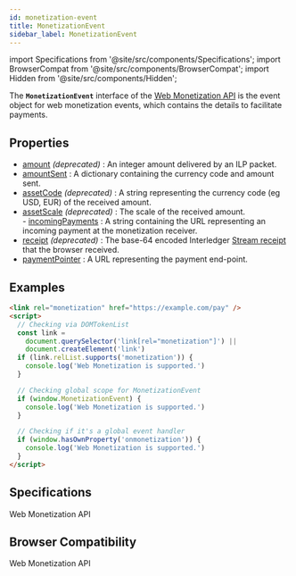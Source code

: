 ```yaml
---
id: monetization-event
title: MonetizationEvent
sidebar_label: MonetizationEvent
---
```


import Specifications from '@site/src/components/Specifications';
import BrowserCompat from '@site/src/components/BrowserCompat';
import Hidden from '@site/src/components/Hidden';


The **`MonetizationEvent`** interface of the [Web Monetization API](web-monetization-api.md) is the event object for web monetization events, which contains the details to facilitate payments.

## Properties

- [amount](monetization-event-amount.md) *(deprecated)*
  : An integer amount delivered by an ILP packet.   
- [amountSent](monetization-event-amountSent.md)
  : A dictionary containing the currency code and amount sent.  
- [assetCode](monetization-event-asset-code.md) *(deprecated)*
  : A string representing the currency code (eg USD, EUR) of the received amount.  
- [assetScale](monetization-event-asset-scale.md) *(deprecated)*
  : The scale of the received amount.  
<Hidden>- [incomingPayments](monetization-event-incoming-payments.md)
  : A string containing the URL representing an incoming payment at the monetization receiver.</Hidden>
- [receipt](monetization-event-receipt.md) *(deprecated)*
  : The base-64 encoded Interledger [Stream receipt](https://github.com/interledger/rfcs/blob/master/0039-stream-receipts/0039-stream-receipts.md) that the browser received.  
- [paymentPointer](monetization-event-payment-pointer.md)
  : A URL representing the payment end-point.

## Examples

```html
<link rel="monetization" href="https://example.com/pay" />
<script>
  // Checking via DOMTokenList
  const link =
    document.querySelector('link[rel="monetization"]') ||
    document.createElement('link')
  if (link.relList.supports('monetization')) {
    console.log('Web Monetization is supported.')
  }

  // Checking global scope for MonetizationEvent
  if (window.MonetizationEvent) {
    console.log('Web Monetization is supported.')
  }

  // Checking if it's a global event handler
  if (window.hasOwnProperty('onmonetization')) {
    console.log('Web Monetization is supported.')
  }
</script>
```

## Specifications

<Specifications link="events">Web Monetization API</Specifications>

## Browser Compatibility

<BrowserCompat data="monetizationevent.json">Web Monetization API</BrowserCompat>
